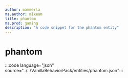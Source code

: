 ```yaml
---
author: mammerla
ms.author: mikeam
title: phantom
ms.prod: gaming
description: "A code snippet for the phantom entity"
---
```


# phantom

:::code language="json" source="../../VanillaBehaviorPack/entities/phantom.json":::
